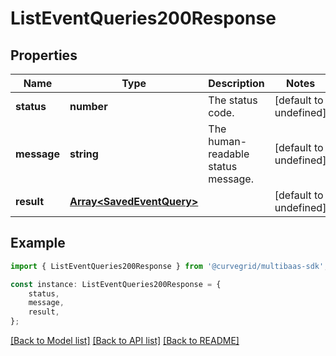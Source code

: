 # ListEventQueries200Response


## Properties

Name | Type | Description | Notes
------------ | ------------- | ------------- | -------------
**status** | **number** | The status code. | [default to undefined]
**message** | **string** | The human-readable status message. | [default to undefined]
**result** | [**Array&lt;SavedEventQuery&gt;**](SavedEventQuery.md) |  | [default to undefined]

## Example

```typescript
import { ListEventQueries200Response } from '@curvegrid/multibaas-sdk';

const instance: ListEventQueries200Response = {
    status,
    message,
    result,
};
```

[[Back to Model list]](../README.md#documentation-for-models) [[Back to API list]](../README.md#documentation-for-api-endpoints) [[Back to README]](../README.md)
